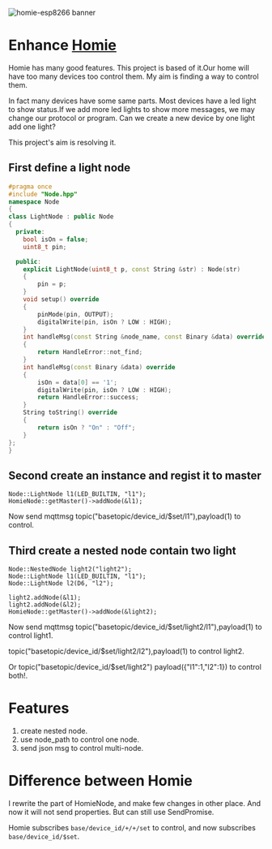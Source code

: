 ![homie-esp8266 banner](banner.png)

Enhance [Homie](https://github.com/marvinroger/homie-esp8266)
=================
Homie has many good features. This project is based of it.Our home will have too many devices too control them. My aim is finding a way to control them.

In fact many devices have some same parts. Most devices have a led light to show status.If we add more led lights to show more messages, we may change our protocol or program. Can we create a new device by one light add one light?

This project's aim is resolving it.

## First define a light node
```c++
#pragma once
#include "Node.hpp"
namespace Node
{
class LightNode : public Node
{
  private:
    bool isOn = false;
    uint8_t pin;

  public:
    explicit LightNode(uint8_t p, const String &str) : Node(str)
    {
        pin = p;
    }
    void setup() override
    {
        pinMode(pin, OUTPUT);
        digitalWrite(pin, isOn ? LOW : HIGH);
    }
    int handleMsg(const String &node_name, const Binary &data) override
    {
        return HandleError::not_find;
    }
    int handleMsg(const Binary &data) override
    {
        isOn = data[0] == '1';
        digitalWrite(pin, isOn ? LOW : HIGH);
        return HandleError::success;
    }
    String toString() override
    {
        return isOn ? "On" : "Off";
    }
};
}
```

## Second create an instance  and regist it to master
```
Node::LightNode l1(LED_BUILTIN, "l1");
HomieNode::getMaster()->addNode(&l1);
```
Now send mqttmsg topic("basetopic/device_id/$set/l1"),payload(1) to control.

## Third create a nested node contain two light
```
Node::NestedNode light2("light2");
Node::LightNode l1(LED_BUILTIN, "l1");
Node::LightNode l2(D6, "l2");

light2.addNode(&l1);
light2.addNode(&l2);
HomieNode::getMaster()->addNode(&light2);
```

Now send mqttmsg topic("basetopic/device_id/$set/light2/l1"),payload(1) to control light1.

topic("basetopic/device_id/$set/light2/l2"),payload(1) to control light2.

Or topic("basetopic/device_id/$set/light2") payload({"l1":1,"l2":1}) to control both!.

# Features
1. create nested node.
2. use node_path to control one node.
3. send json msg to control multi-node.

# Difference between Homie
I rewrite the part of HomieNode, and make few changes in other place. And now it will not send properties. But can still use SendPromise.

Homie subscribes `base/device_id/+/+/set` to control, and now subscribes `base/device_id/$set`. 
